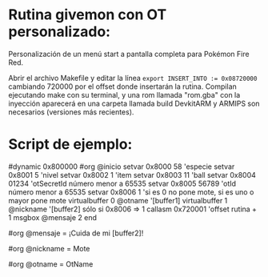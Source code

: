 # Rutina givemon con OT personalizado:
Personalización de un menú start a pantalla completa para Pokémon Fire Red.

Abrir el archivo Makefile y editar la línea `export INSERT_INTO := 0x08720000` cambiando 720000 por el offset donde insertarán la rutina.
Compilan ejecutando make con su terminal, y una rom llamada "rom.gba" con la inyección aparecerá en una carpeta llamada build
DevkitARM y ARMIPS son necesarios (versiones más recientes).



# Script de ejemplo:
#dynamic 0x800000
#org @inicio
setvar 0x8000 58 'especie
setvar 0x8001 5  'nivel
setvar 0x8002 1 'item
setvar 0x8003 11 'ball
setvar 0x8004 01234 'otSecretId número menor a 65535
setvar 0x8005 56789 'otId número menor a 65535
setvar 0x8006 1 'si es 0 no pone mote, si es uno o mayor pone mote
virtualbuffer 0 @otname '[buffer1]
virtualbuffer 1 @nickname '[buffer2] sólo si 0x8006 => 1
callasm 0x720001 'offset rutina + 1
msgbox @mensaje 2
end

#org @mensaje
= ¡Cuida de mi [buffer2]!

#org @nickname
= Mote

#org @otname
= OtName


